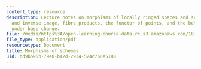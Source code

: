 ```yaml
---
content_type: resource
description: Lecture notes on morphisms of locally ringed spaces and schemes, Direct
  and inverse image, fibre products, the functor of points, and the behavior of morphisms
  under base change.
file: /media/https%3A/open-learning-course-data-rc.s3.amazonaws.com/18-726-algebraic-geometry-spring-2009/bd9b595b79e8b42d2934524c766e5188_MIT18_726s09_lec06_morphisms.pdf
file_type: application/pdf
resourcetype: Document
title: Morphisms of schemes
uid: bd9b595b-79e8-b42d-2934-524c766e5188
---
```

